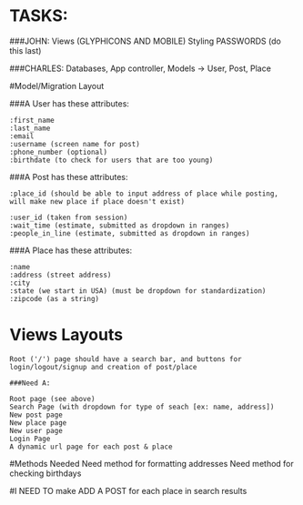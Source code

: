 # TASKS:

###JOHN:
	Views (GLYPHICONS AND MOBILE)
	Styling
	PASSWORDS (do this last) 

###CHARLES:
	Databases,
	App controller,
	Models -> User, Post, Place

#Model/Migration Layout

###A User has these attributes: 

	:first_name
	:last_name
	:email 
	:username (screen name for post)
	:phone_number (optional) 
	:birthdate (to check for users that are too young)

###A Post has these attributes:

	:place_id (should be able to input address of place while posting, will make new place if place doesn't exist)

	:user_id (taken from session)
	:wait_time (estimate, submitted as dropdown in ranges)
	:people_in_line (estimate, submitted as dropdown in ranges)

###A Place has these attributes:

	:name 
	:address (street address)
	:city
	:state (we start in USA) (must be dropdown for standardization)
	:zipcode (as a string)

# Views Layouts

	Root ('/') page should have a search bar, and buttons for login/logout/signup and creation of post/place

	###Need A:
	
	Root page (see above)
	Search Page (with dropdown for type of seach [ex: name, address])
	New post page
	New place page
	New user page
	Login Page
	A dynamic url page for each post & place
#Methods Needed
	Need method for formatting addresses
	Need method for checking birthdays



#I NEED TO
	make ADD A POST for each place in search results